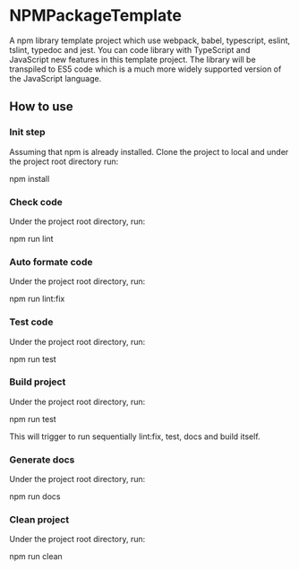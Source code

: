 # NPMPackageTemplate
A npm library template project which use webpack, babel, typescript, eslint, tslint, typedoc and jest.
You can code library with TypeScript and JavaScript new features in this template project.
The library will be transpiled to  ES5 code which is a much more widely supported version of the JavaScript language.

## How to use

### Init step 
Assuming that npm is already installed.
Clone the project to local and under the project root directory run:

npm install

### Check code 
Under the project root directory, run:

npm run lint 

### Auto formate code
Under the project root directory, run:

npm run lint:fix

### Test code 
Under the project root directory, run:

npm run test

### Build project
Under the project root directory, run:

npm run test

This will trigger to run sequentially lint:fix, test, docs and build itself.

### Generate docs
Under the project root directory, run:

npm run docs

### Clean project
Under the project root directory, run:

npm run clean


